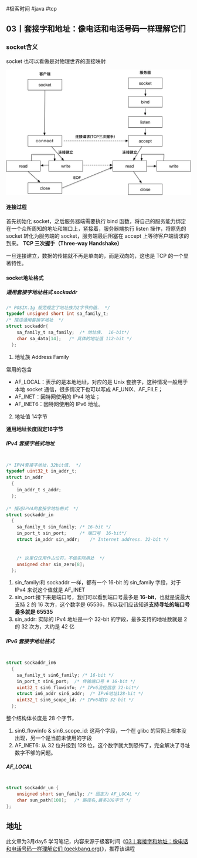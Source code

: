 #极客时间 #java #tcp 

## 03丨套接字和地址：像电话和电话号码一样理解它们


### socket含义

socket 也可以看做是对物理世界的直接映射

![](/attachment/Pasted%20image%2020230305232945.png)

#### 连接过程

首先初始化 socket，之后服务器端需要执行 bind 函数，将自己的服务能力绑定在一个众所周知的地址和端口上，紧接着，服务器端执行 listen 操作，将原先的 socket 转化为服务端的 socket，服务端最后阻塞在 accept 上等待客户端请求的到来。 **TCP 三次握手（Three-way Handshake）**

一旦连接建立，数据的传输就不再是单向的，而是双向的，这也是 TCP 的一个显著特性。

#### socket地址格式

##### 通用套接字地址格式  sockaddr 

```C
/* POSIX.1g 规范规定了地址族为2字节的值.  */
typedef unsigned short int sa_family_t;
/* 描述通用套接字地址  */
struct sockaddr{
    sa_family_t sa_family;  /* 地址族.  16-bit*/
    char sa_data[14];   /* 具体的地址值 112-bit */
  }; 
```

1. 地址族 Address Family

常用的包含
- AF_LOCAL：表示的是本地地址，对应的是 Unix 套接字，这种情况一般用于本地 socket 通信，很多情况下也可以写成 AF_UNIX、AF_FILE；
- AF_INET：因特网使用的 IPv4 地址；
- AF_INET6：因特网使用的 IPv6 地址。

2. 地址值 14字节

**通用地址长度固定16字节**

##### IPv4 套接字格式地址

```c

/* IPV4套接字地址，32bit值.  */
typedef uint32_t in_addr_t;
struct in_addr
  {
    in_addr_t s_addr;
  };
  
/* 描述IPV4的套接字地址格式  */
struct sockaddr_in
  {
    sa_family_t sin_family; /* 16-bit */
    in_port_t sin_port;     /* 端口号  16-bit*/
    struct in_addr sin_addr;    /* Internet address. 32-bit */


    /* 这里仅仅用作占位符，不做实际用处  */
    unsigned char sin_zero[8];
  };
```


1. sin_family:和 sockaddr 一样，都有一个 16-bit 的 sin_family 字段，对于 IPv4 来说这个值就是 AF_INET
2. sin_port:接下来是端口号，我们可以看到端口号最多是 **16-bit**，也就是说最大支持 2 的 16 次方，这个数字是 65536，所以我们应该知道**支持寻址的端口号最多就是 65535**
3. sin_addr: 实际的 IPv4 地址是一个 32-bit 的字段，最多支持的地址数就是 2 的 32 次方，大约是 42 亿

##### IPv6 套接字地址格式

```c

struct sockaddr_in6
  {
    sa_family_t sin6_family; /* 16-bit */
    in_port_t sin6_port;  /* 传输端口号 # 16-bit */
    uint32_t sin6_flowinfo; /* IPv6流控信息 32-bit*/
    struct in6_addr sin6_addr;  /* IPv6地址128-bit */
    uint32_t sin6_scope_id; /* IPv6域ID 32-bit */
  };
```

整个结构体长度是 28 个字节，

1. sin6_flowinfo & sin6_scope_id: 这两个字段，一个在 glibc 的官网上根本没出现，另一个是当前未使用的字段
2. AF_INET6: 从 32 位升级到 128 位，这个数字就大到恐怖了，完全解决了寻址数字不够的问题。

##### AF_LOCAL

```c

struct sockaddr_un {
    unsigned short sun_family; /* 固定为 AF_LOCAL */
    char sun_path[108];   /* 路径名,最多108字节 */
};
```



## 地址
此文章为3月day5 学习笔记，内容来源于极客时间《[03丨套接字和地址：像电话和电话号码一样理解它们 (geekbang.org)](https://time.geekbang.org/column/article/113607)》，推荐该课程

